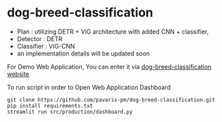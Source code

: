 # dog-breed-classification
- Plan : utilizing DETR + ViG architecture with added CNN + classifier,
- Detector : DETR
- Classifier : ViG-CNN
- an implementation details will be updated soon

For Demo Web Application, You can enter it via 
[dog-breed-classification website](https://oppai-dog-breed-classification.streamlit.app/)

To run script in order to Open Web Application Dashboard
```
git clone https://github.com/pavaris-pm/dog-breed-classification.git
pip install requirements.txt
streamlit run src/production/dashboard.py
```
